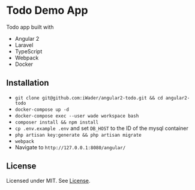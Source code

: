 # Todo Demo App

Todo app built with 

 - Angular 2
 - Laravel
 - TypeScript
 - Webpack
 - Docker

## Installation

 - `git clone git@github.com:iWader/angular2-todo.git && cd angular2-todo`
 - `docker-compose up -d`
 - `docker-compose exec --user wade workspace bash`
 - `composer install && npm install`
 - `cp .env.example .env` and set `DB_HOST` to the ID of the mysql container
 - `php artisan key:generate && php artisan migrate`
 - `webpack`
 - Navigate to `http://127.0.0.1:8080/angular/`

## License

Licensed under MIT. See [License](LICENSE.md).